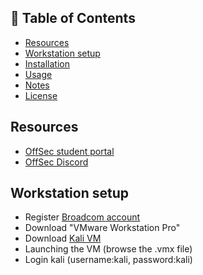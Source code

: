 ## 📑 Table of Contents

- [Resources](#Resources)
- [Workstation setup](#Workstationsetup)
- [Installation](#installation)
- [Usage](#usage)
- [Notes](#notes)
- [License](#license)

## Resources
- [OffSec student portal](https://help.offsec.com/hc/en-us/articles/9550819362964-Connectivity-Guide) 
- [OffSec Discord](https://discord.gg/offsec)

## Workstation setup
- Register [Broadcom account](https://profile.broadcom.com/web/registration)
- Download "VMware Workstation Pro"
- Download [Kali VM](https://help.offsec.com/hc/en-us/articles/360049796792-Kali-Linux-Virtual-Machine)
- Launching the VM (browse the .vmx file)
- Login kali (username:kali, password:kali)

